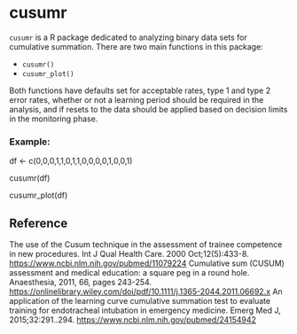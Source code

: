 # cusumr

`cusumr` is a R package dedicated to analyzing binary data sets for cumulative summation. There are two main functions in this package:

- `cusumr()`
- `cusumr_plot()`

Both functions have defaults set for acceptable rates, type 1 and type 2 error rates, whether or not a learning period should be required in the analysis, and if resets to the data should be applied based on decision limits in the monitoring phase.

### Example:

df <- c(0,0,0,1,1,0,1,1,0,0,0,0,1,0,0,1)

cusumr(df)

cusumr_plot(df)



## Reference
The use of the Cusum technique in the assessment of trainee competence in new procedures. Int J Qual Health Care. 2000 Oct;12(5):433-8.
https://www.ncbi.nlm.nih.gov/pubmed/11079224
Cumulative sum (CUSUM) assessment and medical education: a square peg in a round hole. Anaesthesia, 2011, 66, pages 243-254.
https://onlinelibrary.wiley.com/doi/pdf/10.1111/j.1365-2044.2011.06692.x
An application of the learning curve cumulative summation test to evaluate training for endotracheal intubation in emergency medicine. Emerg Med J, 2015;32:291..294.
https://www.ncbi.nlm.nih.gov/pubmed/24154942
